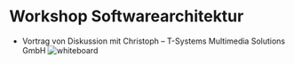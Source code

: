 # Workshop Softwarearchitektur
- Vortrag von Diskussion mit Christoph – T-Systems Multimedia Solutions GmbH 
![whiteboard](https://github.com/freemountaingeeks/meetups/blob/master/2018.06.18%20Workshop%20Softwarearchitektur/whiteboard.jpg?raw=true)
